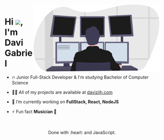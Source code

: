 <img align="right" src="https://github.com/Daviziih/Daviziih/blob/main/.github/workflows/programming_svr.svg" width="410"/>

<h1 align="left">Hi <img src="https://raw.githubusercontent.com/kaueMarques/kaueMarques/master/hi.gif" width="30px">, I'm Davi Gabriel</h1>

- 🔥 Junior Full-Stack Developer & I'm studying Bachelor of Computer Science

- 👨‍💻 All of my projects are available at [daviziih.com](https://daviziih.com)

- 🔭 I’m currently working on **FullStack, React, NodeJS**

- ⚡ Fun fact **Musician 🎸**

<!--![Snake animation](https://github.com/Daviziih/Daviziih/blob/output/github-contribution-grid-snake.svg)-->

<!--<h2> DICA </H2>

<p> - 💡 Não programar é a melhor forma de criar aplicações seguras e confiáveis. Escreva nada; disponibilize em lugar nenhum. </p>-->

<br>
<div align="center">
  <p> Done with :heart: and JavaScript.</p>
</div>
<!--
**Daviziih/Daviziih** is a ✨ _special_ ✨ repository because its `README.md` (this file) appears on your GitHub profile.

Here are some ideas to get you started:

- 🔭 I’m currently working on ...
- 🌱 I’m currently learning ...
- 👯 I’m looking to collaborate on ...
- 🤔 I’m looking for help with ...
- 💬 Ask me about ...
- 📫 How to reach me: ...
- 😄 Pronouns: ...
- ⚡ Fun fact: ...
-->
